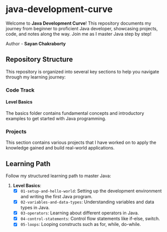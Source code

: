 # java-development-curve
Welcome to **Java Development Curve**! This repository documents my journey from beginner to proficient Java developer, showcasing projects, code, and notes along the way. Join me as I master Java step by step!

Author - **Sayan Chakraborty**

## Repository Structure

This repository is organized into several key sections to help you navigate through my learning journey:

### Code Track

#### Level Basics
The basics folder contains fundamental concepts and introductory examples to get started with Java programming.

### Projects
This section contains various projects that I have worked on to apply the knowledge gained and build real-world applications.

## Learning Path

Follow my structured learning path to master Java:

1. **Level Basics**:
    - [X] `01-setup-and-hello-world`: Setting up the development environment and writing the first Java program.
    - [X] `02-variables-and-data-types`: Understanding variables and data types in Java.
    - [X] `03-operators`: Learning about different operators in Java.
    - [X] `04-control-statements`: Control flow statements like if-else, switch.
    - [X] `05-loops`: Looping constructs such as for, while, do-while.